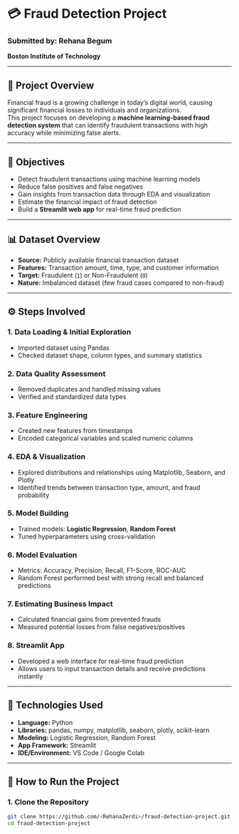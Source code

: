 # 💳 Fraud Detection Project

### Submitted by: **Rehana Begum**  
**Boston Institute of Technology**

---

## 📘 Project Overview
Financial fraud is a growing challenge in today’s digital world, causing significant financial losses to individuals and organizations.  
This project focuses on developing a **machine learning-based fraud detection system** that can identify fraudulent transactions with high accuracy while minimizing false alerts.

---

## 🎯 Objectives
- Detect fraudulent transactions using machine learning models  
- Reduce false positives and false negatives  
- Gain insights from transaction data through EDA and visualization  
- Estimate the financial impact of fraud detection  
- Build a **Streamlit web app** for real-time fraud prediction  

---

## 📊 Dataset Overview
- **Source:** Publicly available financial transaction dataset  
- **Features:** Transaction amount, time, type, and customer information  
- **Target:** Fraudulent (`1`) or Non-Fraudulent (`0`)  
- **Nature:** Imbalanced dataset (few fraud cases compared to non-fraud)

---

## ⚙️ Steps Involved

### 1. Data Loading & Initial Exploration
- Imported dataset using Pandas  
- Checked dataset shape, column types, and summary statistics  

### 2. Data Quality Assessment
- Removed duplicates and handled missing values  
- Verified and standardized data types  

### 3. Feature Engineering
- Created new features from timestamps  
- Encoded categorical variables and scaled numeric columns  

### 4. EDA & Visualization
- Explored distributions and relationships using Matplotlib, Seaborn, and Plotly  
- Identified trends between transaction type, amount, and fraud probability  

### 5. Model Building
- Trained models: **Logistic Regression**, **Random Forest**  
- Tuned hyperparameters using cross-validation  

### 6. Model Evaluation
- Metrics: Accuracy, Precision, Recall, F1-Score, ROC-AUC  
- Random Forest performed best with strong recall and balanced predictions  

### 7. Estimating Business Impact
- Calculated financial gains from prevented frauds  
- Measured potential losses from false negatives/positives  

### 8. Streamlit App
- Developed a web interface for real-time fraud prediction  
- Allows users to input transaction details and receive predictions instantly  

---

## 🧠 Technologies Used
- **Language:** Python  
- **Libraries:** pandas, numpy, matplotlib, seaborn, plotly, scikit-learn  
- **Modeling:** Logistic Regression, Random Forest  
- **App Framework:** Streamlit  
- **IDE/Environment:** VS Code / Google Colab  

---

## 🚀 How to Run the Project

### 1. Clone the Repository
```bash
git clone https://github.com/<RehanaZerdi>/fraud-detection-project.git
cd fraud-detection-project
